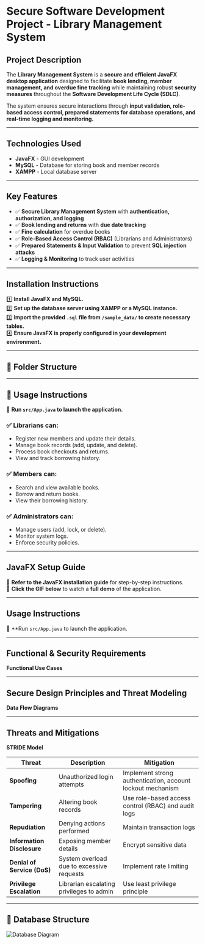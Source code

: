 # **Secure Software Development Project - Library Management System**

## **Project Description**
The **Library Management System** is a **secure and efficient JavaFX desktop application** designed to facilitate **book lending, member management, and overdue fine tracking** while maintaining robust **security measures** throughout the **Software Development Life Cycle (SDLC)**. 

The system ensures secure interactions through **input validation, role-based access control, prepared statements for database operations, and real-time logging and monitoring.**

---

## **Technologies Used**
- **JavaFX** - GUI development  
- **MySQL** - Database for storing book and member records  
- **XAMPP** - Local database server  

---

## **Key Features**
- ✅ **Secure Library Management System** with **authentication, authorization, and logging**
- ✅ **Book lending and returns** with **due date tracking**
- ✅ **Fine calculation** for overdue books  
- ✅ **Role-Based Access Control (RBAC)** (Librarians and Administrators)
- ✅ **Prepared Statements & Input Validation** to prevent **SQL injection attacks**  
- ✅ **Logging & Monitoring** to track user activities  

---
## **Installation Instructions**
1️⃣ **Install JavaFX and MySQL.**  
2️⃣ **Set up the database server using XAMPP or a MySQL instance.**  
3️⃣ **Import the provided `.sql` file from `/sample_data/` to create necessary tables.**  
4️⃣ **Ensure JavaFX is properly configured in your development environment.**  

---
## **📂 Folder Structure**

---
## 📌 Usage Instructions

📌 **Run `src/App.java` to launch the application.**

### ✅ Librarians can:
- Register new members and update their details.
- Manage book records (add, update, and delete).
- Process book checkouts and returns.
- View and track borrowing history.

### ✅ Members can:
- Search and view available books.
- Borrow and return books.
- View their borrowing history.

### ✅ Administrators can:
- Manage users (add, lock, or delete).
- Monitor system logs.
- Enforce security policies.

---
## **JavaFX Setup Guide**
📌 **Refer to the JavaFX installation guide** for step-by-step instructions.  
🎥 **Click the GIF below** to watch a **full demo** of the application.  

---

## **Usage Instructions**
📌 **Run `src/App.java` to launch the application.


---
## **Functional & Security Requirements**
**Functional Use Cases**

---
## **Secure Design Principles and Threat Modeling**
**Data Flow Diagrams**

---
## **Threats and Mitigations**
**STRIDE Model**

| Threat                 | Description                                  |Mitigation                                  |
|---------------------------|---------------------------------------------|---------------------------------------------|
| **Spoofing**              | Unauthorized login attempts  | Implement strong authentication, account lockout mechanism |
| **Tampering**             | Altering book records     | Use role-based access control (RBAC) and audit logs |
| **Repudiation**           | Denying actions performed              | Maintain transaction logs |
| **Information Disclosure**| Exposing member details     | Encrypt sensitive data |
| **Denial of Service (DoS)**| System overload due to excessive requests   | Implement rate limiting |
| **Privilege Escalation**  | Librarian escalating privileges to admin   | Use least privilege principle |
---
## **📂 Database Structure**

![Database Diagram]('images\DatabaseDiagram.png')



